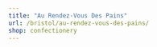 ```yaml
---
title: "Au Rendez-Vous Des Pains"
url: /bristol/au-rendez-vous-des-pains/
shop: confectionery
---
```

